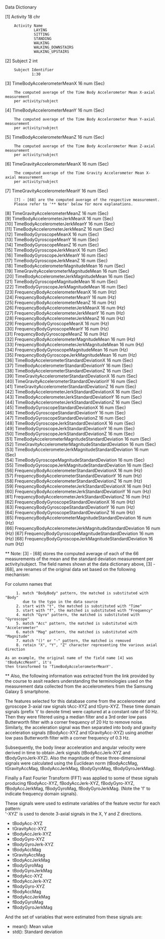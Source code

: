  Data Dictionary
 
 [1]  Activity 									  18 chr  
 				
 		Activity Name
 				 LAYING              
 				 SITTING             
 				 STANDING            
 				 WALKING            
			     WALKING_DOWNSTAIRS  
				 WALKING_UPSTAIRS  
				                                            
 [2]  Subject         							   2 int
 
        Subject Identifier
                1:30      
                                                   
 [3]  TimeBodyAccelerometerMeanX  				   16 num (Sec)  

        The computed average of the Time Body Accelerometer Mean X-axial measurement 
        per activity/subject 
                                        
 [4]  TimeBodyAccelerometerMeanY				   16 num (Sec)   

        The computed average of the Time Body Accelerometer Mean Y-axial measurement 
        per activity/subject 

 [5]  TimeBodyAccelerometerMeanZ				   16 num (Sec)                              

        The computed average of the Time Body Accelerometer Mean Z-axial measurement 
        per activity/subject 

 [6]  TimeGravityAccelerometerMeanX  			   16 num (Sec)                         

        The computed average of the Time Gravity Accelerometer Mean X-axial measurement 
        per activity/subject 

 [7]  TimeGravityAccelerometerMeanY                16 num (Sec)              

        [7] - [68] are the computed average of the respective measurement.  
        Please refer to '** Note' below for more explanations.

 [8]  TimeGravityAccelerometerMeanZ                16 num (Sec)              
 [9]  TimeBodyAccelerometerJerkMeanX               16 num (Sec)              
[10]  TimeBodyAccelerometerJerkMeanY               16 num (Sec)              
[11]  TimeBodyAccelerometerJerkMeanZ               16 num (Sec)              
[12]  TimeBodyGyroscopeMeanX                       16 num (Sec)              
[13]  TimeBodyGyroscopeMeanY                       16 num (Sec)              
[14]  TimeBodyGyroscopeMeanZ                       16 num (Sec)              
[15]  TimeBodyGyroscopeJerkMeanX                   16 num (Sec)              
[16]  TimeBodyGyroscopeJerkMeanY                   16 num (Sec)              
[17]  TimeBodyGyroscopeJerkMeanZ                   16 num (Sec)              
[18]  TimeBodyAccelerometerMagnitudeMean           16 num (Sec)              
[19]  TimeGravityAccelerometerMagnitudeMean        16 num (Sec)              
[20]  TimeBodyAccelerometerJerkMagnitudeMean       16 num (Sec)              
[21]  TimeBodyGyroscopeMagnitudeMean               16 num (Sec)              
[22]  TimeBodyGyroscopeJerkMagnitudeMean           16 num (Sec)              
[23]  FrequencyBodyAccelerometerMeanX              16 num (Hz)              
[24]  FrequencyBodyAccelerometerMeanY              16 num (Hz)              
[25]  FrequencyBodyAccelerometerMeanZ              16 num (Hz)              
[26]  FrequencyBodyAccelerometerJerkMeanX          16 num (Hz)              
[27]  FrequencyBodyAccelerometerJerkMeanY          16 num (Hz)              
[28]  FrequencyBodyAccelerometerJerkMeanZ          16 num (Hz)              
[29]  FrequencyBodyGyroscopeMeanX                  16 num (Hz)              
[30]  FrequencyBodyGyroscopeMeanY                  16 num (Hz)              
[31]  FrequencyBodyGyroscopeMeanZ                  16 num (Hz)              
[32]  FrequencyBodyAccelerometerMagnitudeMean      16 num (Hz)              
[33]  FrequencyBodyAccelerometerJerkMagnitudeMean  16 num (Hz)           
[34]  FrequencyBodyGyroscopeMagnitudeMean          16 num (Hz)              
[35]  FrequencyBodyGyroscopeJerkMagnitudeMean      16 num (Hz)              
[36]  TimeBodyAccelerometerStandardDeviationX      16 num (Sec)              
[37]  TimeBodyAccelerometerStandardDeviationY      16 num (Sec)              
[38]  TimeBodyAccelerometerStandardDeviationZ      16 num (Sec)              
[39]  TimeGravityAccelerometerStandardDeviationX   16 num (Sec)            
[40]  TimeGravityAccelerometerStandardDeviationY   16 num (Sec)            
[41]  TimeGravityAccelerometerStandardDeviationZ   16 num (Sec)           
[42]  TimeBodyAccelerometerJerkStandardDeviationX  16 num (Sec)           
[43]  TimeBodyAccelerometerJerkStandardDeviationY  16 num (Sec)           
[44]  TimeBodyAccelerometerJerkStandardDeviationZ  16 num (Sec)           
[45]  TimeBodyGyroscopeStandardDeviationX          16 num (Sec)              
[46]  TimeBodyGyroscopeStandardDeviationY          16 num (Sec)              
[47]  TimeBodyGyroscopeStandardDeviationZ          16 num (Sec)              
[48]  TimeBodyGyroscopeJerkStandardDeviationX      16 num (Sec)              
[49]  TimeBodyGyroscopeJerkStandardDeviationY      16 num (Sec)              
[50]  TimeBodyGyroscopeJerkStandardDeviationZ                     16 num (Sec)              
[51]  TimeBodyAccelerometerMagnitudeStandardDeviation             16 num (Sec)    
[52]  TimeGravityAccelerometerMagnitudeStandardDeviation          16 num (Sec)    
[53]  TimeBodyAccelerometerJerkMagnitudeStandardDeviation         16 num (Sec)    
[54]  TimeBodyGyroscopeMagnitudeStandardDeviation                 16 num (Sec)    
[55]  TimeBodyGyroscopeJerkMagnitudeStandardDeviation             16 num (Sec)    
[56]  FrequencyBodyAccelerometerStandardDeviationX                16 num (Hz)    
[57]  FrequencyBodyAccelerometerStandardDeviationY                16 num (Hz)    
[58]  FrequencyBodyAccelerometerStandardDeviationZ                16 num (Hz)    
[59]  FrequencyBodyAccelerometerJerkStandardDeviationX            16 num (Hz)    
[60]  FrequencyBodyAccelerometerJerkStandardDeviationY            16 num (Hz)    
[61]  FrequencyBodyAccelerometerJerkStandardDeviationZ            16 num (Hz)    
[62]  FrequencyBodyGyroscopeStandardDeviationX                    16 num (Hz)    
[63]  FrequencyBodyGyroscopeStandardDeviationY                    16 num (Hz)    
[64]  FrequencyBodyGyroscopeStandardDeviationZ            		  16 num (Hz)    
[65]  FrequencyBodyAccelerometerMagnitudeStandardDeviation        16 num (Hz)   
[66]  FrequencyBodyAccelerometerJerkMagnitudeStandardDeviation    16 num (Hz)
[67]  FrequencyBodyGyroscopeMagnitudeStandardDeviation            16 num (Hz)
[68]  FrequencyBodyGyroscopeJerkMagnitudeStandardDeviation        16 num (Hz)   

** Note: [3] - [68] stores the computed average of each of the 66 measurements of 
the mean and the standard deviation measurement per activity/subject. The field names 
shown at the data dictionary above, [3] -[68], are renames of the original data set
based on the following mechanism:
   
   For column names that
    
         1. match "BodyBody" pattern, the matched is substituted with "Body" 
            due to the typo in the data source
         2. start with "t", the matched is substituted with "Time"
         3. start with "f", the matched is substituted with "Frequency"
         4. match "Gyro" pattern, the matched is substituted with "Gyroscope"
         5. match "Acc" pattern, the matched is substituted with "Accelerometer"
         6. match "Mag" pattern, the matched is substituted with "Magnitude"
         7. match "()" or "-" pattern, the matched is removed
         8. retain "X", "Y", "Z" character representing the various axial direction

    As an example, the original name of the field name [4] was 'tBodyAccMeanY', it's 
    then transformed to 'TimeBodyAccelerometerMeanY'. 

** Also, the following information was extracted from the link provided by the course 
to assit readers understanding the terminologies used on the measurement data collected 
from the accelerometers from the Samsung Galaxy S smartphone.
 
The features selected for this database come from the accelerometer and gyroscope 3-axial 
raw signals tAcc-XYZ and tGyro-XYZ. These time domain signals (prefix 't' to denote time) 
were captured at a constant rate of 50 Hz. Then they were filtered using a median filter 
and a 3rd order low pass Butterworth filter with a corner frequency of 20 Hz to remove 
noise. Similarly, the acceleration signal was then separated into body and gravity 
acceleration signals (tBodyAcc-XYZ and tGravityAcc-XYZ) using another low pass 
Butterworth filter with a corner frequency of 0.3 Hz. 

Subsequently, the body linear acceleration and angular velocity were derived in time to
obtain Jerk signals (tBodyAccJerk-XYZ and tBodyGyroJerk-XYZ). Also the magnitude of 
these three-dimensional signals were calculated using the Euclidean norm 
(tBodyAccMag, tGravityAccMag, tBodyAccJerkMag, tBodyGyroMag, tBodyGyroJerkMag). 

Finally a Fast Fourier Transform (FFT) was applied to some of these signals producing 
fBodyAcc-XYZ, fBodyAccJerk-XYZ, fBodyGyro-XYZ, fBodyAccJerkMag, fBodyGyroMag, 
fBodyGyroJerkMag. (Note the 'f' to indicate frequency domain signals). 

These signals were used to estimate variables of the feature vector for each pattern:  
'-XYZ' is used to denote 3-axial signals in the X, Y and Z directions.

- tBodyAcc-XYZ
- tGravityAcc-XYZ
- tBodyAccJerk-XYZ
- tBodyGyro-XYZ
- tBodyGyroJerk-XYZ
- tBodyAccMag
- tGravityAccMag
- tBodyAccJerkMag
- tBodyGyroMag
- tBodyGyroJerkMag
- fBodyAcc-XYZ
- fBodyAccJerk-XYZ
- fBodyGyro-XYZ
- fBodyAccMag
- fBodyAccJerkMag
- fBodyGyroMag
- fBodyGyroJerkMag

And the set of variables that were estimated from these signals are: 

- mean(): Mean value
- std(): Standard deviation


